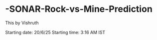 # -SONAR-Rock-vs-Mine-Prediction

This by Vishruth 

<p>
Starting date: 20/6/25
Starting time: 3:16 AM IST 
</p>